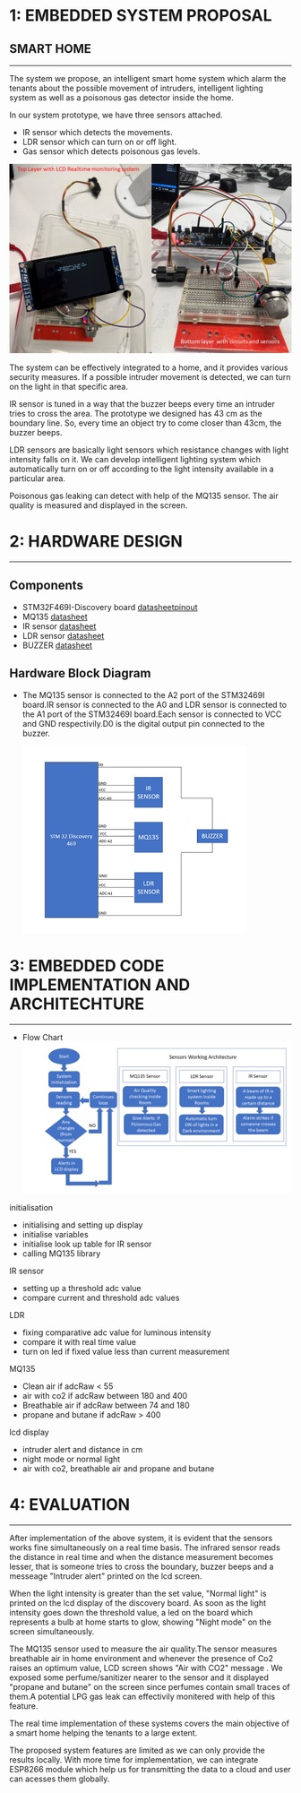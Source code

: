 # 1: EMBEDDED SYSTEM PROPOSAL
## SMART HOME
---
The system we propose, an intelligent smart home system which alarm the tenants about the possible movement of intruders, intelligent lighting system as well as a poisonous gas detector inside the home. 

In our system prototype, we have three sensors attached.
- IR sensor which detects the movements.
- LDR sensor which can turn on or off light. 
- Gas sensor which detects poisonous gas levels. 

![alt text](Smarthomesystem.png "SmartHome Setup")

The system can be effectively integrated to a home, and it provides various security measures. If a possible intruder movement is detected, we can turn on the light in that specific area. 

IR sensor is tuned in a way that the buzzer beeps every time an intruder tries to cross the area. The prototype we designed has 43 cm as the boundary line. So, every time an object try to come closer than 43cm, the buzzer beeps.

LDR sensors are basically light sensors which resistance changes with light intensity falls on it.
We can develop intelligent lighting system which automatically turn on or off according to the light intensity available in a particular area.   

Poisonous gas leaking can detect with help of the MQ135 sensor. The air quality is measured and displayed in the screen.
# 2: HARDWARE DESIGN
---
## Components 
-   STM32F469I-Discovery board [datasheet](https://www.st.com/resource/en/user_manual/dm00218846-discovery-kit-with-stm32f469ni-mcu-stmicroelectronics.pdf)[pinout](https://os.mbed.com/platforms/ST-Discovery-F469NI/)
-   MQ135 [datasheet](https://www.electronicoscaldas.com/datasheet/MQ-135_Hanwei.pdf)
-   IR sensor [datasheet](https://global.sharp/products/device/lineup/data/pdf/datasheet/gp2y0a21yk_e.pdf)
-   LDR sensor [datasheet](https://components101.com/sites/default/files/component_datasheet/LDR%20Datasheet.pdf)
-   BUZZER [datasheet](https://www.farnell.com/datasheets/2171929.pdf)

## Hardware Block Diagram
 
- The MQ135 sensor is connected to the A2 port of the STM32469I board.IR sensor is connected to the A0 and LDR sensor is connected to the A1 port of the STM32469I board.Each sensor is connected to VCC and GND respectivily.D0 is the digital output pin connected to the buzzer.

    ![alt text](Hardwaredesign.PNG "Block diagram")

# 3: EMBEDDED CODE IMPLEMENTATION AND ARCHITECHTURE
---
- Flow Chart
![alt text](WorkingArchitechture.png "Working flow")

initialisation
- initialising and setting up display
- initialise variables
- initialise look up table for IR sensor
- calling MQ135 library

IR sensor
- setting up a threshold adc value
- compare current and threshold adc values

LDR 
- fixing  comparative adc value for luminous intensity
- compare it with real time value
- turn on led if fixed value less than current measurement

MQ135
- Clean air if adcRaw < 55
- air with co2 if adcRaw between 180 and 400
- Breathable air if adcRaw between 74 and 180
- propane and butane if adcRaw  > 400

lcd display
- intruder alert and distance in cm
- night mode or normal light
- air with co2, breathable air and propane and butane


# 4: EVALUATION
---
After implementation of the above system, it is evident that the sensors works fine simultaneously on a real time basis. The infrared sensor reads the distance in real time and when the distance measurement becomes lesser, that is someone tries to cross the boundary,  buzzer beeps and a messeage "Intruder alert"  printed on the lcd screen.

When the light intensity is greater than the set value, "Normal light" is printed on the lcd display of the discovery board. As soon as the light intensity goes down the threshold value, a led on the board which represents a bulb at home starts to glow, showing  "Night mode" on the screen simultaneously.

The MQ135 sensor used to measure the air quality.The sensor measures breathable air in home environment and whenever the presence of Co2 raises an optimum value, LCD screen shows "Air with CO2" message . We exposed some perfume/sanitizer nearer to the sensor and it displayed "propane and butane" on the screen since perfumes contain small traces of them.A potential LPG gas leak can effectivily monitered with help of this feature.

The real time implementation of these systems covers the main objective of a smart home helping the tenants to a large extent.

The proposed system features are limited as we can only provide the results locally. With more time for implementation, we can integrate ESP8266 module which help us for transmitting the data to a cloud and user can acesses them globally.
